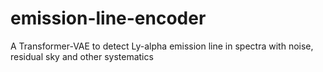 # emission-line-encoder
A Transformer-VAE to detect Ly-alpha emission line in spectra with noise, residual sky and other systematics
